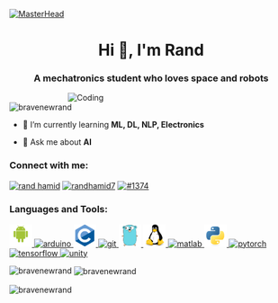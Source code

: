 [![MasterHead](https://cdn.pixabay.com/photo/2016/02/03/08/32/banner-1176676_960_720.jpg)](https://bravenewrand.io)

<h1 align="center">Hi 👋, I'm Rand</h1>
<h3 align="center">A mechatronics student who loves space and robots</h3>
<img align="right" alt="Coding" width="400" src="https://64.media.tumblr.com/2e2418a667c755786ee8a3c21034b622/e590a1f08b6f5968-90/s1280x1920/c33d0cce7369310d9da1bed0291742168610df2b.gif">


<p align="left"> <img src="https://komarev.com/ghpvc/?username=bravenewrand&label=Profile%20views&color=0e75b6&style=flat" alt="bravenewrand" /> </p>

- 🌱 I’m currently learning **ML, DL, NLP, Electronics**

- 🤖 Ask me about **AI**



<h3 align="left">Connect with me:</h3>
<p align="left">
<a href="https://linkedin.com/in/rand hamid" target="blank"><img align="center" src="https://raw.githubusercontent.com/rahuldkjain/github-profile-readme-generator/master/src/images/icons/Social/linked-in-alt.svg" alt="rand hamid" height="30" width="40" /></a>
<a href="https://www.leetcode.com/randhamid7" target="blank"><img align="center" src="https://raw.githubusercontent.com/rahuldkjain/github-profile-readme-generator/master/src/images/icons/Social/leet-code.svg" alt="randhamid7" height="30" width="40" /></a>
<a href="https://discord.gg/#1374" target="blank"><img align="center" src="https://raw.githubusercontent.com/rahuldkjain/github-profile-readme-generator/master/src/images/icons/Social/discord.svg" alt="#1374" height="30" width="40" /></a>
</p>

<h3 align="left">Languages and Tools:</h3>
<p align="left"> <a href="https://developer.android.com" target="_blank" rel="noreferrer"> <img src="https://raw.githubusercontent.com/devicons/devicon/master/icons/android/android-original-wordmark.svg" alt="android" width="40" height="40"/> </a> <a href="https://www.arduino.cc/" target="_blank" rel="noreferrer"> <img src="https://cdn.worldvectorlogo.com/logos/arduino-1.svg" alt="arduino" width="40" height="40"/> </a> <a href="https://www.cprogramming.com/" target="_blank" rel="noreferrer"> <img src="https://raw.githubusercontent.com/devicons/devicon/master/icons/c/c-original.svg" alt="c" width="40" height="40"/> </a> <a href="https://git-scm.com/" target="_blank" rel="noreferrer"> <img src="https://www.vectorlogo.zone/logos/git-scm/git-scm-icon.svg" alt="git" width="40" height="40"/> </a> <a href="https://golang.org" target="_blank" rel="noreferrer"> <img src="https://raw.githubusercontent.com/devicons/devicon/master/icons/go/go-original.svg" alt="go" width="40" height="40"/> </a> <a href="https://www.linux.org/" target="_blank" rel="noreferrer"> <img src="https://raw.githubusercontent.com/devicons/devicon/master/icons/linux/linux-original.svg" alt="linux" width="40" height="40"/> </a> <a href="https://www.mathworks.com/" target="_blank" rel="noreferrer"> <img src="https://upload.wikimedia.org/wikipedia/commons/2/21/Matlab_Logo.png" alt="matlab" width="40" height="40"/> </a> <a href="https://www.python.org" target="_blank" rel="noreferrer"> <img src="https://raw.githubusercontent.com/devicons/devicon/master/icons/python/python-original.svg" alt="python" width="40" height="40"/> </a> <a href="https://pytorch.org/" target="_blank" rel="noreferrer"> <img src="https://www.vectorlogo.zone/logos/pytorch/pytorch-icon.svg" alt="pytorch" width="40" height="40"/> </a> <a href="https://www.tensorflow.org" target="_blank" rel="noreferrer"> <img src="https://www.vectorlogo.zone/logos/tensorflow/tensorflow-icon.svg" alt="tensorflow" width="40" height="40"/> </a> <a href="https://unity.com/" target="_blank" rel="noreferrer"> <img src="https://www.vectorlogo.zone/logos/unity3d/unity3d-icon.svg" alt="unity" width="40" height="40"/> </a> </p>

<p><img align="left" src="https://github-readme-stats.vercel.app/api/top-langs?username=bravenewrand&show_icons=true&locale=en&layout=compact" alt="bravenewrand" /></p>

<p>&nbsp;<img align="center" src="https://github-readme-stats.vercel.app/api?username=bravenewrand&show_icons=true&locale=en" alt="bravenewrand" /></p>

<p><img align="center" src="https://github-readme-streak-stats.herokuapp.com/?user=bravenewrand&" alt="bravenewrand" /></p>
